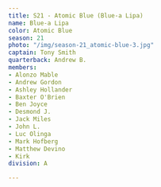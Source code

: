 ```yaml
---
title: S21 - Atomic Blue (Blue-a Lipa)
name: Blue-a Lipa
color: Atomic Blue
season: 21
photo: "/img/season-21_atomic-blue-3.jpg"
captain: Tony Smith
quarterback: Andrew B.
members:
- Alonzo Mable
- Andrew Gordon
- Ashley Hollander
- Baxter O'Brien
- Ben Joyce
- Desmond J.
- Jack Miles
- John L.
- Luc Olinga
- Mark Hofberg
- Matthew Devino
- Kirk
division: A

---
```


